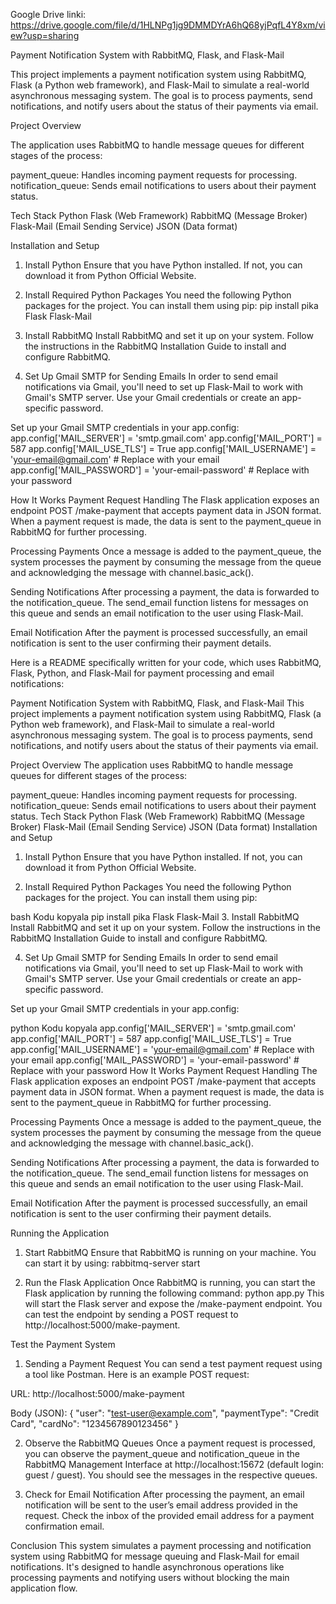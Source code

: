 Google Drive linki: https://drive.google.com/file/d/1HLNPg1jg9DMMDYrA6hQ68yjPqfL4Y8xm/view?usp=sharing

Payment Notification System with RabbitMQ, Flask, and Flask-Mail

This project implements a payment notification system using RabbitMQ, Flask (a Python web framework), and Flask-Mail to simulate a real-world asynchronous messaging system. The goal is to process payments, send notifications, and notify users about the status of their payments via email.

Project Overview

The application uses RabbitMQ to handle message queues for different stages of the process:

payment_queue: Handles incoming payment requests for processing.
notification_queue: Sends email notifications to users about their payment status.

Tech Stack
Python
Flask (Web Framework)
RabbitMQ (Message Broker)
Flask-Mail (Email Sending Service)
JSON (Data format)

Installation and Setup
1. Install Python
Ensure that you have Python installed. If not, you can download it from Python Official Website.

2. Install Required Python Packages
You need the following Python packages for the project. You can install them using pip:
  pip install pika Flask Flask-Mail

3. Install RabbitMQ
Install RabbitMQ and set it up on your system. Follow the instructions in the RabbitMQ Installation Guide to install and configure RabbitMQ.

4. Set Up Gmail SMTP for Sending Emails
In order to send email notifications via Gmail, you'll need to set up Flask-Mail to work with Gmail's SMTP server. Use your Gmail credentials or create an app-specific password.

Set up your Gmail SMTP credentials in your app.config:
app.config['MAIL_SERVER'] = 'smtp.gmail.com'
app.config['MAIL_PORT'] = 587
app.config['MAIL_USE_TLS'] = True
app.config['MAIL_USERNAME'] = 'your-email@gmail.com'  # Replace with your email
app.config['MAIL_PASSWORD'] = 'your-email-password'  # Replace with your password

How It Works
Payment Request Handling
The Flask application exposes an endpoint POST /make-payment that accepts payment data in JSON format. When a payment request is made, the data is sent to the payment_queue in RabbitMQ for further processing.

Processing Payments
Once a message is added to the payment_queue, the system processes the payment by consuming the message from the queue and acknowledging the message with channel.basic_ack().

Sending Notifications
After processing a payment, the data is forwarded to the notification_queue. The send_email function listens for messages on this queue and sends an email notification to the user using Flask-Mail.

Email Notification
After the payment is processed successfully, an email notification is sent to the user confirming their payment details.


Here is a README specifically written for your code, which uses RabbitMQ, Flask, Python, and Flask-Mail for payment processing and email notifications:

Payment Notification System with RabbitMQ, Flask, and Flask-Mail
This project implements a payment notification system using RabbitMQ, Flask (a Python web framework), and Flask-Mail to simulate a real-world asynchronous messaging system. The goal is to process payments, send notifications, and notify users about the status of their payments via email.

Project Overview
The application uses RabbitMQ to handle message queues for different stages of the process:

payment_queue: Handles incoming payment requests for processing.
notification_queue: Sends email notifications to users about their payment status.
Tech Stack
Python
Flask (Web Framework)
RabbitMQ (Message Broker)
Flask-Mail (Email Sending Service)
JSON (Data format)
Installation and Setup
1. Install Python
Ensure that you have Python installed. If not, you can download it from Python Official Website.

2. Install Required Python Packages
You need the following Python packages for the project. You can install them using pip:

bash
Kodu kopyala
pip install pika Flask Flask-Mail
3. Install RabbitMQ
Install RabbitMQ and set it up on your system. Follow the instructions in the RabbitMQ Installation Guide to install and configure RabbitMQ.

4. Set Up Gmail SMTP for Sending Emails
In order to send email notifications via Gmail, you'll need to set up Flask-Mail to work with Gmail's SMTP server. Use your Gmail credentials or create an app-specific password.

Set up your Gmail SMTP credentials in your app.config:

python
Kodu kopyala
app.config['MAIL_SERVER'] = 'smtp.gmail.com'
app.config['MAIL_PORT'] = 587
app.config['MAIL_USE_TLS'] = True
app.config['MAIL_USERNAME'] = 'your-email@gmail.com'  # Replace with your email
app.config['MAIL_PASSWORD'] = 'your-email-password'  # Replace with your password
How It Works
Payment Request Handling
The Flask application exposes an endpoint POST /make-payment that accepts payment data in JSON format. When a payment request is made, the data is sent to the payment_queue in RabbitMQ for further processing.

Processing Payments
Once a message is added to the payment_queue, the system processes the payment by consuming the message from the queue and acknowledging the message with channel.basic_ack().

Sending Notifications
After processing a payment, the data is forwarded to the notification_queue. The send_email function listens for messages on this queue and sends an email notification to the user using Flask-Mail.

Email Notification
After the payment is processed successfully, an email notification is sent to the user confirming their payment details.

Running the Application

1. Start RabbitMQ
Ensure that RabbitMQ is running on your machine. You can start it by using:
rabbitmq-server start

2. Run the Flask Application
Once RabbitMQ is running, you can start the Flask application by running the following command:
python app.py
This will start the Flask server and expose the /make-payment endpoint. You can test the endpoint by sending a POST request to http://localhost:5000/make-payment.

Test the Payment System
1. Sending a Payment Request
You can send a test payment request using a tool like Postman. Here is an example POST request:

URL: http://localhost:5000/make-payment

Body (JSON):
{
    "user": "test-user@example.com",
    "paymentType": "Credit Card",
    "cardNo": "1234567890123456"
}

2. Observe the RabbitMQ Queues
Once a payment request is processed, you can observe the payment_queue and notification_queue in the RabbitMQ Management Interface at http://localhost:15672 (default login: guest / guest). You should see the messages in the respective queues.

3. Check for Email Notification
After processing the payment, an email notification will be sent to the user’s email address provided in the request. Check the inbox of the provided email address for a payment confirmation email.

Conclusion
This system simulates a payment processing and notification system using RabbitMQ for message queuing and Flask-Mail for email notifications. It's designed to handle asynchronous operations like processing payments and notifying users without blocking the main application flow.
   
